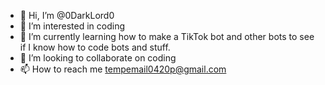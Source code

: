 - 👋 Hi, I’m @0DarkLord0
- 👀 I’m interested in coding
- 🌱 I’m currently learning how to make a TikTok bot and other bots to see if I know how to code bots and stuff.
- 💞️ I’m looking to collaborate on coding
- 📫 How to reach me tempemail0420p@gmail.com

<!---
0DarkLord0/0DarkLord0 is a ✨ special ✨ repository because its `README.md` (this file) appears on your GitHub profile.
You can click the Preview link to take a look at your changes.
--->
